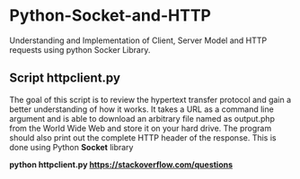 # Python-Socket-and-HTTP
Understanding and Implementation of Client, Server Model and HTTP requests using python Socker Library.


## Script httpclient.py

The goal of this script is to review the hypertext transfer protocol and gain a better understanding of how it works. It takes a URL as a command line argument and is able to download an arbitrary file named as output.php from the World Wide Web and store it on your hard drive. The program should also print out the complete HTTP header of the response. This is done using Python **Socket** library

**python httpclient.py https://stackoverflow.com/questions**
